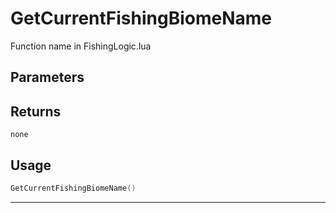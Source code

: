 # GetCurrentFishingBiomeName

Function name in FishingLogic.lua

## Parameters

## Returns

`none`

## Usage

```lua
GetCurrentFishingBiomeName()
```

---
